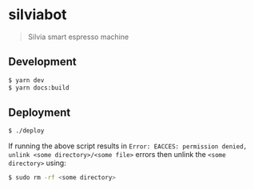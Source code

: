 # silviabot

> Silvia smart espresso machine

## Development

```bash
$ yarn dev
$ yarn docs:build
```

## Deployment

```bash
$ ./deploy
```

If running the above script results in `Error: EACCES: permission denied, unlink <some directory>/<some file>` errors then unlink the `<some directory>` using:

```bash
$ sudo rm -rf <some directory>
```